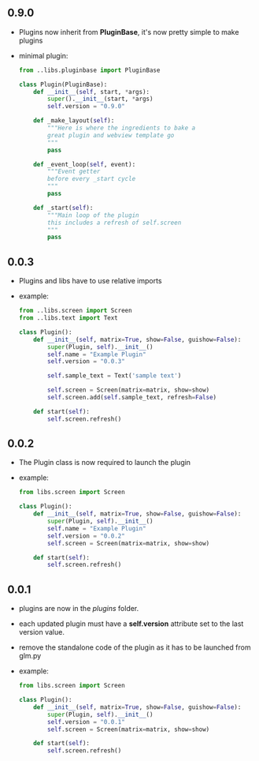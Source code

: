 ## 0.9.0
* Plugins now inherit from __PluginBase__, it's now pretty simple to make plugins

* minimal plugin:
    ```python
    from ..libs.pluginbase import PluginBase

    class Plugin(PluginBase):
        def __init__(self, start, *args):
            super().__init__(start, *args)
            self.version = "0.9.0"

        def _make_layout(self):
            """Here is where the ingredients to bake a
            great plugin and webview template go
            """
            pass

        def _event_loop(self, event):
            """Event getter
            before every _start cycle
            """
            pass

        def _start(self):
            """Main loop of the plugin
            this includes a refresh of self.screen
            """
            pass
    ```

## 0.0.3
* Plugins and libs have to use relative imports

* example:

    ```python
    from ..libs.screen import Screen
    from ..libs.text import Text

    class Plugin():
        def __init__(self, matrix=True, show=False, guishow=False):
            super(Plugin, self).__init__()
            self.name = "Example Plugin"
            self.version = "0.0.3"

            self.sample_text = Text('sample text')

            self.screen = Screen(matrix=matrix, show=show)
            self.screen.add(self.sample_text, refresh=False)

        def start(self):
            self.screen.refresh()
    ```

## 0.0.2
* The Plugin class is now required to launch the plugin

* example:

    ```python
    from libs.screen import Screen

    class Plugin():
        def __init__(self, matrix=True, show=False, guishow=False):
            super(Plugin, self).__init__()
            self.name = "Example Plugin"
            self.version = "0.0.2"
            self.screen = Screen(matrix=matrix, show=show)

        def start(self):
            self.screen.refresh()
    ```

## 0.0.1
* plugins are now in the *plugins* folder.
* each updated plugin must have a __self.version__ attribute set to the last version value.
* remove the standalone code of the plugin as it has to be launched from glm.py

* example:

    ```python
    from libs.screen import Screen

    class Plugin():
        def __init__(self, matrix=True, show=False, guishow=False):
            super(Plugin, self).__init__()
            self.version = "0.0.1"
            self.screen = Screen(matrix=matrix, show=show)

        def start(self):
            self.screen.refresh()
    ```
